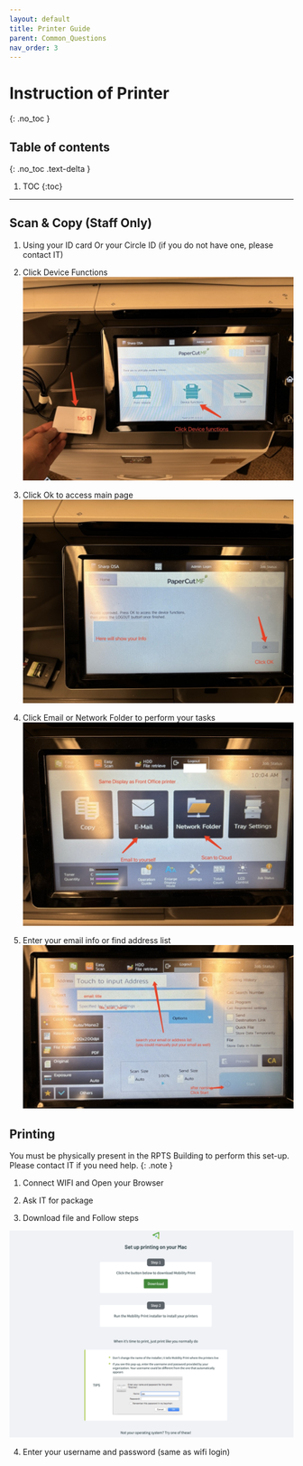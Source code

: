 ```yaml
---
layout: default
title: Printer Guide
parent: Common_Questions
nav_order: 3
---
```

# Instruction of Printer
{: .no_toc }

## Table of contents
{: .no_toc .text-delta }

1. TOC
{:toc}

---


## Scan & Copy (Staff Only)

1. Using your ID card Or your Circle ID (if you do not have one, please contact IT)  
2. Click Device Functions
![](../../assets/images/print1.jpg)  



3. Click Ok to access main page  
![](../../assets/images/print2.jpg)    


4. Click Email or Network Folder to perform your tasks  
![](../../assets/images/print3.jpg)  


5. Enter your email info or find address list  
![](../../assets/images/print4.jpg)  



## Printing  

You must be physically present in the RPTS Building to perform this set-up. Please contact IT if you need help.
{: .note }  

1. Connect WIFI and Open your Browser  

2. Ask IT for package

3. Download file and Follow steps  

![](../../assets/images/print5.png)  

4. Enter your username and password (same as wifi login)



